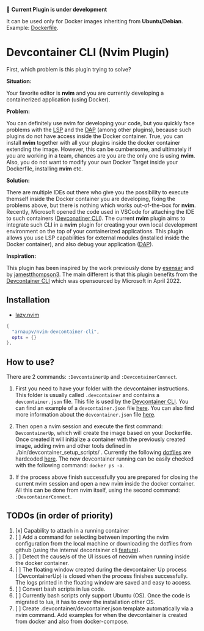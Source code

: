 🔧 **Current Plugin is under development**

It can be used only for Docker images inheriting from **Ubuntu/Debian**. Example: [Dockerfile](./Dockerfile).

# Devcontainer CLI (Nvim Plugin)

First, which problem is this plugin trying to solve?

**Situation:**

Your favorite editor is **nvim** and you are currently developing a containerized application (using Docker).

**Problem:**

You can definitely use nvim for developing your code, but you quickly face problems with the [LSP](https://microsoft.github.io/language-server-protocol/) and the [DAP](https://microsoft.github.io/debug-adapter-protocol/) (among other plugins), because such plugins do not have access inside the Docker container. True, you can install **nvim** together with all your plugins inside the docker container extending the image. However, this can be cumbersome, and ultimately if you are working in a team, chances are you are the only one is using **nvim**. Also, you do not want to modify your own Docker Target inside your Dockerfile, installing **nvim** etc.

**Solution:**

There are multiple IDEs out there who give you the possibility to execute themself inside the Docker container you are developing, fixing the problems above, but there is nothing which works out-of-the-box for **nvim**. Recently, Microsoft opened the code used in VSCode for attaching the IDE to such containers ([Devconatiner CLI](https://github.com/devcontainers/cli)). The current **nvim** plugin aims to integrate such CLI in a **nvim** plugin for creating your own local development environment on the top of your containerized applications. This plugin allows you use LSP capabilities for external modules (installed inside the Docker container), and also debug your application ([DAP](https://microsoft.github.io/debug-adapter-protocol/)).

**Inspiration:**

This plugin has been inspired by the work previously done by [esensar](https://github.com/esensar/nvim-dev-container) and by [jamestthompson3](https://github.com/jamestthompson3/nvim-remote-containers). The main different is that this plugin benefits from the [Devcontainer CLI](https://github.com/devcontainers/cli) which was opensourced by Microsoft in April 2022.

## Installation

- [lazy.nvim](https://github.com/folke/lazy.nvim)

```lua
{
  "arnaupv/nvim-devcontainer-cli",
  opts = {}
},
```

## How to use?

There are 2 commands: `:DevcontainerUp` and `:DevcontainerConnect`.

1. First you need to have your folder with the devcontainer instructions. This folder is usually called `.devcontainer` and contains a `devcontainer.json` file. This file is used by the [Devcontainer CLI](https://github.com/devcontainers/cli). You can find an example of a `devcontainer.json` file [here](.devcontainer/devcontainer.json). You can also find more information about the `devcontainer.json` file [here](https://code.visualstudio.com/docs/remote/devcontainerjson-reference).

2. Then open a nvim session and execute the first command: `DevcontainerUp`, which will create the image based on your Dockerfile. Once created it will initialize a container with the previously created image, adding nvim and other tools defined in ./bin/devcontainer_setup_scripts/ . Currently the following [dotfiles](https://github.com/arnaupv/dotfiles) are hardcoded [here](./bin/devcontainer_setup_scripts/none_root_setup.sh). The new devcontainer running can be easily checked with the following command: `docker ps -a`.

3. If the process above finish successfully you are prepared for closing the current nvim session and open a new nvim inside the docker container. All this can be done from nvim itself, using the second command: `:DevcontainerConnect`.

## TODOs (in order of priority)

1. [x] Capability to attach in a running container
1. [ ] Add a command for selecting between importing the nvim configuration from the local machine or downloading the dotfiles from github (using the internal decontainer cli [feature](https://github.com/devcontainers/cli/pull/362)).
1. [ ] Detect the cause/s of the UI issues of neovim when running inside the docker container.
1. [ ] The floating window created during the devcontainer Up process (:DevcontainerUp<cr>) is closed when the process finishes successfully. The logs printed in the floating window are saved and easy to access.
1. [ ] Convert bash scripts in lua code.
1. [ ] Currently bash scripts only support Ubuntu (OS). Once the code is migrated to lua, it has to cover the installation other OS.
1. [ ] Create .devcontainer/devcontainer.json template automatically via a nvim command. Add examples for when the devcontainer is created from docker and also from docker-compose.
